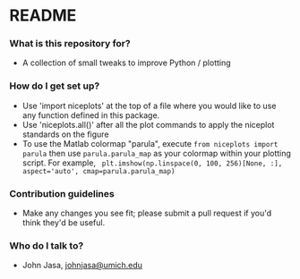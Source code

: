 # README #

### What is this repository for? ###

* A collection of small tweaks to improve Python / plotting

### How do I get set up? ###

* Use 'import niceplots' at the top of a file where you would like to use any function defined in this package.
* Use 'niceplots.all()' after all the plot commands to apply the niceplot standards on the figure
* To use the Matlab colormap "parula", execute `from niceplots import parula` then use `parula.parula_map` as your colormap within your plotting script. For example, ` plt.imshow(np.linspace(0, 100, 256)[None, :], aspect='auto', cmap=parula.parula_map)`

### Contribution guidelines ###

* Make any changes you see fit; please submit a pull request if you'd think they'd be useful.

### Who do I talk to? ###

* John Jasa, johnjasa@umich.edu
